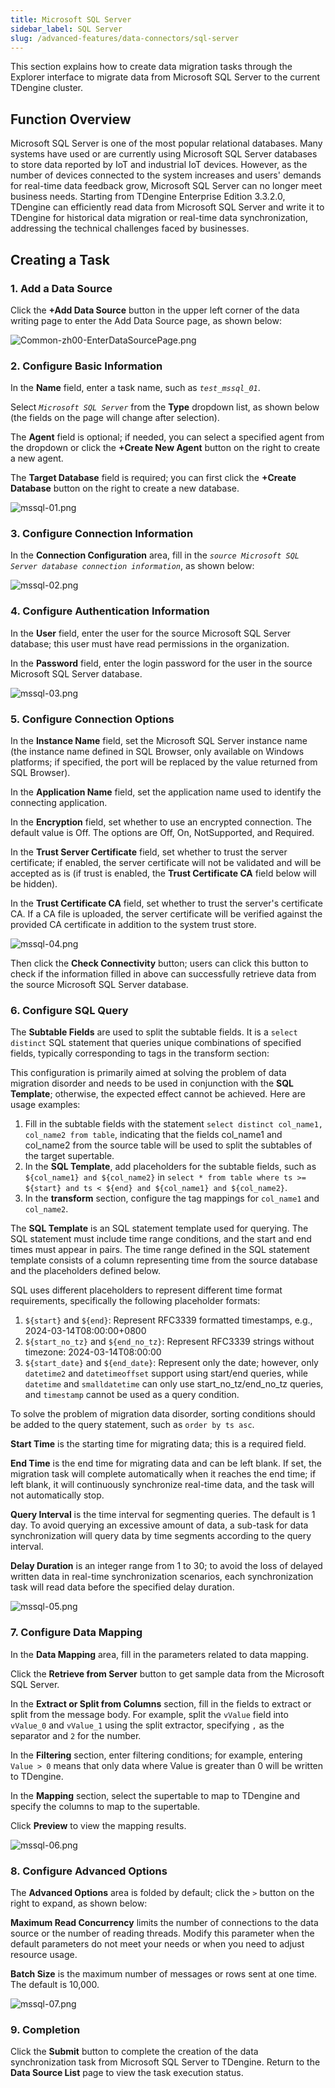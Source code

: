 ```yaml
---
title: Microsoft SQL Server
sidebar_label: SQL Server
slug: /advanced-features/data-connectors/sql-server
---
```


This section explains how to create data migration tasks through the Explorer interface to migrate data from Microsoft SQL Server to the current TDengine cluster.

## Function Overview

Microsoft SQL Server is one of the most popular relational databases. Many systems have used or are currently using Microsoft SQL Server databases to store data reported by IoT and industrial IoT devices. However, as the number of devices connected to the system increases and users' demands for real-time data feedback grow, Microsoft SQL Server can no longer meet business needs. Starting from TDengine Enterprise Edition 3.3.2.0, TDengine can efficiently read data from Microsoft SQL Server and write it to TDengine for historical data migration or real-time data synchronization, addressing the technical challenges faced by businesses.

## Creating a Task

### 1. Add a Data Source

Click the **+Add Data Source** button in the upper left corner of the data writing page to enter the Add Data Source page, as shown below:

![Common-zh00-EnterDataSourcePage.png](../../assets/sql-server-01.png)

### 2. Configure Basic Information

In the **Name** field, enter a task name, such as *`test_mssql_01`*.

Select *`Microsoft SQL Server`* from the **Type** dropdown list, as shown below (the fields on the page will change after selection).

The **Agent** field is optional; if needed, you can select a specified agent from the dropdown or click the **+Create New Agent** button on the right to create a new agent.

The **Target Database** field is required; you can first click the **+Create Database** button on the right to create a new database.

![mssql-01.png](../../assets/sql-server-02.png)

### 3. Configure Connection Information

In the **Connection Configuration** area, fill in the *`source Microsoft SQL Server database connection information`*, as shown below:

![mssql-02.png](../../assets/sql-server-03.png)

### 4. Configure Authentication Information

In the **User** field, enter the user for the source Microsoft SQL Server database; this user must have read permissions in the organization.

In the **Password** field, enter the login password for the user in the source Microsoft SQL Server database.

![ mssql-03.png](../../assets/sql-server-04.png)

### 5. Configure Connection Options

In the **Instance Name** field, set the Microsoft SQL Server instance name (the instance name defined in SQL Browser, only available on Windows platforms; if specified, the port will be replaced by the value returned from SQL Browser).

In the **Application Name** field, set the application name used to identify the connecting application.

In the **Encryption** field, set whether to use an encrypted connection. The default value is Off. The options are Off, On, NotSupported, and Required.

In the **Trust Server Certificate** field, set whether to trust the server certificate; if enabled, the server certificate will not be validated and will be accepted as is (if trust is enabled, the **Trust Certificate CA** field below will be hidden).

In the **Trust Certificate CA** field, set whether to trust the server's certificate CA. If a CA file is uploaded, the server certificate will be verified against the provided CA certificate in addition to the system trust store.

![ mssql-04.png](../../assets/sql-server-05.png)

Then click the **Check Connectivity** button; users can click this button to check if the information filled in above can successfully retrieve data from the source Microsoft SQL Server database.

### 6. Configure SQL Query

The **Subtable Fields** are used to split the subtable fields. It is a `select distinct` SQL statement that queries unique combinations of specified fields, typically corresponding to tags in the transform section:

This configuration is primarily aimed at solving the problem of data migration disorder and needs to be used in conjunction with the **SQL Template**; otherwise, the expected effect cannot be achieved. Here are usage examples:

1. Fill in the subtable fields with the statement `select distinct col_name1, col_name2 from table`, indicating that the fields col_name1 and col_name2 from the source table will be used to split the subtables of the target supertable.
2. In the **SQL Template**, add placeholders for the subtable fields, such as `${col_name1} and ${col_name2}` in `select * from table where ts >= ${start} and ts < ${end} and ${col_name1} and ${col_name2}`.
3. In the **transform** section, configure the tag mappings for `col_name1` and `col_name2`.

The **SQL Template** is an SQL statement template used for querying. The SQL statement must include time range conditions, and the start and end times must appear in pairs. The time range defined in the SQL statement template consists of a column representing time from the source database and the placeholders defined below.

SQL uses different placeholders to represent different time format requirements, specifically the following placeholder formats:

1. `${start}` and `${end}`: Represent RFC3339 formatted timestamps, e.g., 2024-03-14T08:00:00+0800
2. `${start_no_tz}` and `${end_no_tz}`: Represent RFC3339 strings without timezone: 2024-03-14T08:00:00
3. `${start_date}` and `${end_date}`: Represent only the date; however, only `datetime2` and `datetimeoffset` support using start/end queries, while `datetime` and `smalldatetime` can only use start_no_tz/end_no_tz queries, and `timestamp` cannot be used as a query condition.

To solve the problem of migration data disorder, sorting conditions should be added to the query statement, such as `order by ts asc`.

**Start Time** is the starting time for migrating data; this is a required field.

**End Time** is the end time for migrating data and can be left blank. If set, the migration task will complete automatically when it reaches the end time; if left blank, it will continuously synchronize real-time data, and the task will not automatically stop.

**Query Interval** is the time interval for segmenting queries. The default is 1 day. To avoid querying an excessive amount of data, a sub-task for data synchronization will query data by time segments according to the query interval.

**Delay Duration** is an integer range from 1 to 30; to avoid the loss of delayed written data in real-time synchronization scenarios, each synchronization task will read data before the specified delay duration.

![ mssql-05.png](../../assets/sql-server-06.png)

### 7. Configure Data Mapping

In the **Data Mapping** area, fill in the parameters related to data mapping.

Click the **Retrieve from Server** button to get sample data from the Microsoft SQL Server.

In the **Extract or Split from Columns** section, fill in the fields to extract or split from the message body. For example, split the `vValue` field into `vValue_0` and `vValue_1` using the split extractor, specifying `,` as the separator and `2` for the number.

In the **Filtering** section, enter filtering conditions; for example, entering `Value > 0` means that only data where Value is greater than 0 will be written to TDengine.

In the **Mapping** section, select the supertable to map to TDengine and specify the columns to map to the supertable.

Click **Preview** to view the mapping results.

![mssql-06.png](../../assets/sql-server-07.png)

### 8. Configure Advanced Options

The **Advanced Options** area is folded by default; click the `>` button on the right to expand, as shown below:

**Maximum Read Concurrency** limits the number of connections to the data source or the number of reading threads. Modify this parameter when the default parameters do not meet your needs or when you need to adjust resource usage.

**Batch Size** is the maximum number of messages or rows sent at one time. The default is 10,000.

![mssql-07.png](../../assets/sql-server-08.png)

### 9. Completion

Click the **Submit** button to complete the creation of the data synchronization task from Microsoft SQL Server to TDengine. Return to the **Data Source List** page to view the task execution status.
